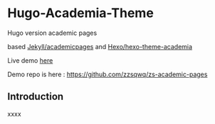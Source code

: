 # Hugo-Academia-Theme
Hugo version academic pages

based [Jekyll/academicpages](https://github.com/academicpages/academicpages.github.io) and [Hexo/hexo-theme-academia](https://github.com/PhosphorW/hexo-theme-academia)

Live demo [here](https://zzsqwq.github.io/zs-academic-pages/)

Demo repo is here : https://github.com/zzsqwq/zs-academic-pages


## Introduction

xxxx


